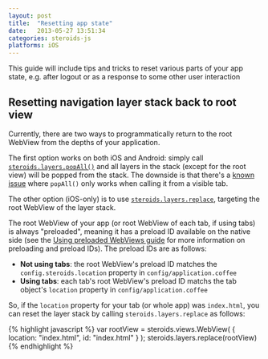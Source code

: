 ```yaml
---
layout: post
title:  "Resetting app state"
date:   2013-05-27 13:51:34
categories: steroids-js
platforms: iOS
---
```


This guide will include tips and tricks to reset various parts of your app state, e.g. after logout or as a response to some other user interaction

## Resetting navigation layer stack back to root view

Currently, there are two ways to programmatically return to the root WebView from the depths of your application.

The first option works on both iOS and Android: simply call [`steroids.layers.popAll()`](http://docs.appgyver.com/en/edge/steroids_Steroids%20Native%20UI_Steroids.layers_layers.popAll.md.html#steroids.layers.popAll) and all layers in the stack (except for the root view) will be popped from the stack. The downside is that there's a [known issue](https://github.com/AppGyver/scanner/issues/155) where `popAll()` only works when calling it from a visible tab.

The other option (iOS-only) is to use [`steroids.layers.replace`](http://docs.appgyver.com/en/edge/steroids_Steroids%20Native%20UI_Steroids.layers_layers.replace.md.html#steroids.layers.replace), targeting the root WebView of the layer stack.

The root WebView of your app (or root WebView of each tab, if using tabs) is always "preloaded", meaning it has a preload ID available on the native side (see the [Using preloaded WebViews guide](http://guides.appgyver.com/steroids/guides/steroids-js/using-preloaded-webviews/) for more information on preloading and preload IDs). The preload IDs are as follows:

 * **Not using tabs**: the root WebView's preload ID matches the `config.steroids.location` property in `config/application.coffee`
 * **Using tabs**: each tab's root WebView's preload ID matchs the tab object's `location` property in `config/application.coffee`

So, if the `location` property for your tab (or whole app) was `index.html`, you can reset the layer stack by calling `steroids.layers.replace` as follows:

{% highlight javascript %}
var rootView = steroids.views.WebView(
  {
    location: "index.html",
    id: "index.html"
  }
);
steroids.layers.replace(rootView)
{% endhighlight %}
